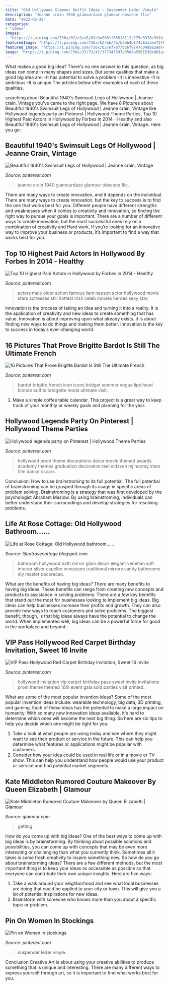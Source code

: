 ```yaml
---
title: "Old Hollywood Glamour Outfit Ideas ~ Suspender Leder Vinyle"
description: "Jeanne crain 1940 glamourdaze glamour obscene flic"
date: "2023-06-28"
categories:
- "ideas"
images:
- "https://i.pinimg.com/736x/07/c9/a5/07c9a5881f36518112c775c3378e991b.jpg"
featuredImage: "https://i.pinimg.com/736x/b3/bb/4b/b3bb4b174a8a1aee737b407170557646.jpg"
featured_image: "https://i.pinimg.com/736x/b3/6f/87/b36f8747c04da82e97ea435932886424.jpg"
image: "https://i.pinimg.com/736x/37/73/47/377347597a3508a5501539bd01ac80f9--hollywood-theme-graduation-hollywood-prom.jpg"
---
```



What makes a good big idea?
There's no one answer to this question, as big ideas can come in many shapes and sizes. But some qualities that make a good big idea are: 
-It has potential to solve a problem
-It is innovative
-It is ambitious
-It is unique 
The articles below offer examples of each of these qualities.

	

		
searching about Beautiful 1940&#039;s Swimsuit Legs of Hollywood | Jeanne crain, Vintage you've came to the right page. We have 8 Pictures about Beautiful 1940&#039;s Swimsuit Legs of Hollywood | Jeanne crain, Vintage like Hollywood legends party on Pinterest | Hollywood Theme Parties, Top 10 Highest Paid Actors in Hollywood by Forbes in 2014 - Healthy and also Beautiful 1940&#039;s Swimsuit Legs of Hollywood | Jeanne crain, Vintage. Here you go:
		
    
## Beautiful 1940&#039;s Swimsuit Legs Of Hollywood | Jeanne Crain, Vintage

<img loading=lazy src="https://i.pinimg.com/736x/07/c9/a5/07c9a5881f36518112c775c3378e991b.jpg" onerror="this.onerror=null;this.src='https://tse1.mm.bing.net/th?id=OIP.6eUqQe5ONpyaFzcd6R6EcwHaJg&amp;pid=15.1';" alt="Beautiful 1940&#039;s Swimsuit Legs of Hollywood | Jeanne crain, Vintage">

_Source: pinterest.com_

>jeanne crain 1940 glamourdaze glamour obscene flic. 

	

There are many ways to create innovation, and it depends on the individual.
There are many ways to create innovation, but the key to success is to find the one that works best for you. Different people have different strengths and weaknesses when it comes to creativity and innovation, so finding the right way to pursue your goals is important. There are a number of different ways to create innovation, but the most successful ones rely on a combination of creativity and Hard work. If you’re looking for an innovative way to improve your business or products, it’s important to find a way that works best for you.

    
## Top 10 Highest Paid Actors In Hollywood By Forbes In 2014 - Healthy

<img loading=lazy src="https://i.pinimg.com/736x/4b/81/fb/4b81fb013503c95fd59bbeadff5e26cb--men-over--sexy-actors.jpg" onerror="this.onerror=null;this.src='https://tse3.mm.bing.net/th?id=OIP.c3PW2iv1KPoxYcT0jdk_MwAAAA&amp;pid=15.1';" alt="Top 10 Highest Paid Actors in Hollywood by Forbes in 2014 - Healthy">

_Source: pinterest.com_

>actors male older action famous liam neeson actor hollywood movie stars actresses still hottest irish celeb movies heroes sexy star. 

	

Innovation is the process of taking an idea and turning it into a reality. It is the application of creativity and new ideas to create something that has value. Innovation is about improving upon what already exists. It is about finding new ways to do things and making them better. Innovation is the key to success in today’s ever-changing world.

    
## 16 Pictures That Prove Brigitte Bardot Is Still The Ultimate French

<img loading=lazy src="https://i.pinimg.com/736x/44/38/93/443893305da2b1dcdccb15ae8ccdbfa8.jpg" onerror="this.onerror=null;this.src='https://tse1.mm.bing.net/th?id=OIP.1NMywwzsrBp8uF4JqjjYMQHaLG&amp;pid=15.1';" alt="16 Pictures That Prove Brigitte Bardot Is Still The Ultimate French">

_Source: pinterest.com_

>bardot brigitte french icon icons bridget summer vogue lips head blonde outfits bridgette moda ultimate visit. 

	

1. Make a simple coffee table calendar. This project is a great way to keep track of your monthly or weekly goals and planning for the year.

    
## Hollywood Legends Party On Pinterest | Hollywood Theme Parties

<img loading=lazy src="https://i.pinimg.com/736x/37/73/47/377347597a3508a5501539bd01ac80f9--hollywood-theme-graduation-hollywood-prom.jpg" onerror="this.onerror=null;this.src='https://tse4.mm.bing.net/th?id=OIP.bNCAQnsA6Cv-DLr4oVq_twHaFj&amp;pid=15.1';" alt="Hollywood legends party on Pinterest | Hollywood Theme Parties">

_Source: pinterest.com_

>hollywood prom theme decorations decor movie themed awards academy themes graduation decoration reel mitzvah mj hooray stars film dance oscars. 

	

Conclusion: How to use brainstroming to its full potential.
The full potential of brainstroming can be grasped through its usage in specific areas of problem solving. Brainstroming is a strategy that was first developed by the psychologist Abraham Maslow. By using brainstroming, individuals can better understand their surroundings and develop strategies for resolving problems.

    
## Life At Rose Cottage: Old Hollywood Bathroom......

<img loading=lazy src="http://2.bp.blogspot.com/__DcIJFRvuKs/TJ7b46nG5lI/AAAAAAAAB8k/MOrapTFCP5Y/s1600/Bathroom+Web.jpg" onerror="this.onerror=null;this.src='https://tse2.mm.bing.net/th?id=OIP.wVzS9BVJ7nLSxd1i2R0CWgAAAA&amp;pid=15.1';" alt="Life at Rose Cottage: Old Hollywood bathroom......">

_Source: lifeatrosecottage.blogspot.com_

>bathroom hollywood bath mirror glam decor elegant venetian soft interior silver espelho veneziano traditional mirrors vanity bathrooms diy master decoracao. 

	

What are the benefits of having big ideas?
There are many benefits to having big ideas. These benefits can range from creating new concepts and products to assistance in solving problems. There are a few key benefits that stand out the most for businesses looking to implement big ideas. 
Big ideas can help businesses increase their profits and growth. They can also provide new ways to reach customers and solve problems. The biggest benefit, though, is that big ideas always have the potential to change the world. When implemented well, big ideas can be a powerful force for good in the workplace and beyond.

    
## VIP Pass Hollywood Red Carpet Birthday Invitation, Sweet 16 Invite

<img loading=lazy src="https://i.pinimg.com/736x/b3/6f/87/b36f8747c04da82e97ea435932886424.jpg" onerror="this.onerror=null;this.src='https://tse1.mm.bing.net/th?id=OIP.SoAV8j2Cho5ZFz1138oMMQHaKX&amp;pid=15.1';" alt="VIP Pass Hollywood Red Carpet Birthday Invitation, Sweet 16 Invite">

_Source: pinterest.com_

>hollywood invitation vip carpet birthday pass sweet invite invitations prom theme themed 16th event gala sold parties visit printed. 

	

What are some of the most popular invention ideas?
Some of the most popular invention ideas include: wearable technology, big data, 3D printing, and gaming. Each of these ideas has the potential to make a large impact on humanity. With so many new innovation ideas available, it's hard to determine which ones will become the next big thing. So here are six tips to help you decide which one might be right for you: 
1) Take a look at what people are using today and see where they might want to see their product or service in the future. This can help you determine what features or applications might be popular with customers. 
2) Consider how your idea could be used in real life or in a movie or TV show. This can help you understand how people would use your product or service and find potential market segments.

    
## Kate Middleton Rumored Couture Makeover By Queen Elizabeth | Glamour

<img loading=lazy src="https://media.glamour.com/photos/5695d45593ef4b09520efa3b/master/w_1024%2Cc_limit/fashion-2014-02-kate-middleton-calgary-main.jpg" onerror="this.onerror=null;this.src='https://tse1.mm.bing.net/th?id=OIP.HwhpjxzJ1h2DIgJF0H8M6gHaNj&amp;pid=15.1';" alt="Kate Middleton Rumored Couture Makeover by Queen Elizabeth | Glamour">

_Source: glamour.com_

>getting. 

	

How do you come up with big ideas?
One of the best ways to come up with big ideas is by brainstorming. By thinking about possible solutions and possibilities, you can come up with concepts that may be even more interesting or challenging than what you currently think. Sometimes all it takes is some fresh creativity to inspire something new. So how do you go about brainstorming ideas? There are a few different methods, but the most important thing is to keep your ideas as accessible as possible so that everyone can contribute their own unique insights. Here are five ways: 
1) Take a walk around your neighborhood and see what local businesses are doing that could be applied to your city or town. This will give you a lot of potential inspirations for new ideas. 
2) Brainstorm with someone who knows more than you about a specific topic or problem.

    
## Pin On Women In Stockings

<img loading=lazy src="https://i.pinimg.com/736x/b3/bb/4b/b3bb4b174a8a1aee737b407170557646.jpg" onerror="this.onerror=null;this.src='https://tse4.mm.bing.net/th?id=OIP.0J7z-xcCzKxkrr99AN6V7AHaNK&amp;pid=15.1';" alt="Pin on Women in stockings">

_Source: pinterest.com_

>suspender leder vinyle. 

	

Conclusion
Creative Art is about using your creative abilities to produce something that is unique and interesting. There are many different ways to express yourself through art, so it is important to find what works best for you.

